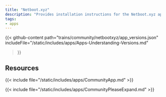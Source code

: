 ```yaml
---
title: "Netboot.xyz"
description: "Provides installation instructions for the Netboot.xyz application in TrueNAS."
tags:
- apps
---
```


{{< github-content 
    path="trains/community/netbootxyz/app_versions.json"
	includeFile="/static/includes/apps/Apps-Understanding-Versions.md"
>}}

## Resources

{{< include file="/static/includes/apps/CommunityApp.md" >}}

{{< include file="/static/includes/apps/CommunityPleaseExpand.md" >}}

<!--
<div class="docs-sections">

{{< doc-card title="<appname> Deployments" link="/resources/"
descr="How to deploy and configure the <appname> app." >}}

</div>
-->
